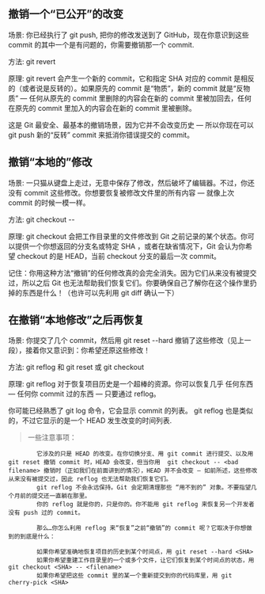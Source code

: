 ## 撤销一个“已公开”的改变

场景: 你已经执行了 git push, 把你的修改发送到了 GitHub，现在你意识到这些 commit 的其中一个是有问题的，你需要撤销那一个 commit.

方法: git revert <SHA>

原理: git revert 会产生一个新的 commit，它和指定 SHA 对应的 commit 是相反的（或者说是反转的）。如果原先的 commit 是“物质”，新的 commit 就是“反物质” — 任何从原先的 commit 里删除的内容会在新的 commit 里被加回去，任何在原先的 commit 里加入的内容会在新的 commit  里被删除。

这是 Git 最安全、最基本的撤销场景，因为它并不会改变历史 — 所以你现在可以  git push 新的“反转” commit 来抵消你错误提交的 commit。

## 撤销“本地的”修改

场景: 一只猫从键盘上走过，无意中保存了修改，然后破坏了编辑器。不过，你还没有 commit 这些修改。你想要恢复被修改文件里的所有内容 — 就像上次 commit 的时候一模一样。

方法: git checkout -- <bad filename>

原理: git checkout 会把工作目录里的文件修改到 Git 之前记录的某个状态。你可以提供一个你想返回的分支名或特定 SHA ，或者在缺省情况下，Git 会认为你希望 checkout 的是 HEAD，当前 checkout 分支的最后一次 commit。

记住：你用这种方法“撤销”的任何修改真的会完全消失。因为它们从来没有被提交过，所以之后 Git 也无法帮助我们恢复它们。你要确保自己了解你在这个操作里扔掉的东西是什么！（也许可以先利用 git diff 确认一下）


## 在撤销“本地修改”之后再恢复

场景: 你提交了几个 commit，然后用 git reset --hard 撤销了这些修改（见上一段），接着你又意识到：你希望还原这些修改！

方法: git reflog 和 git reset 或 git checkout

原理: git reflog 对于恢复项目历史是一个超棒的资源。你可以恢复几乎 任何东西 — 任何你 commit 过的东西 — 只要通过 reflog。

你可能已经熟悉了 git log 命令，它会显示 commit 的列表。 git reflog 也是类似的，不过它显示的是一个 HEAD 发生改变的时间列表.

> 一些注意事项：

            它涉及的只是 HEAD 的改变。在你切换分支、用 git commit 进行提交、以及用 git reset 撤销 commit 时，HEAD 会改变，但当你用  git checkout -- <bad filename> 撤销时（正如我们在前面讲到的情况），HEAD 并不会改变 — 如前所述，这些修改从来没有被提交过，因此 reflog 也无法帮助我们恢复它们。
            git reflog 不会永远保持。Git 会定期清理那些 “用不到的” 对象。不要指望几个月前的提交还一直躺在那里。
            你的 reflog 就是你的，只是你的。你不能用 git reflog 来恢复另一个开发者没有 push 过的 commit。

            那么…你怎么利用 reflog 来“恢复”之前“撤销”的 commit 呢？它取决于你想做到的到底是什么：

            如果你希望准确地恢复项目的历史到某个时间点，用 git reset --hard <SHA>
            如果你希望重建工作目录里的一个或多个文件，让它们恢复到某个时间点的状态，用 git checkout <SHA> -- <filename>
            如果你希望把这些 commit 里的某一个重新提交到你的代码库里，用 git cherry-pick <SHA>

